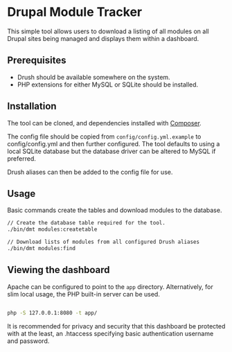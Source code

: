 
Drupal Module Tracker
=

This simple tool allows users to download a listing of all modules on all Drupal sites being managed and displays them within a dashboard.

## Prerequisites

* Drush should be available somewhere on the system.
* PHP extensions for either MySQL or SQLite should be installed.

## Installation

The tool can be cloned, and dependencies installed with [Composer](http://getcomposer.org).

The config file should be copied from `config/config.yml.example` to config/config.yml and then further configured. The tool defaults to using a local SQLite database but the database driver can be altered to MySQL if preferred.

Drush aliases can then be added to the config file for use.

## Usage

Basic commands create the tables and download modules to the database.

```bash
// Create the database table required for the tool.
./bin/dmt modules:createtable

// Download lists of modules from all configured Drush aliases
./bin/dmt modules:find

```

## Viewing the dashboard

Apache can be configured to point to the `app` directory. Alternatively, for slim local usage, the PHP built-in server can be used.

```bash

php -S 127.0.0.1:8080 -t app/

```

It is recommended for privacy and security that this dashboard be protected with at the least, an .htaccess specifying basic authentication username and password.
